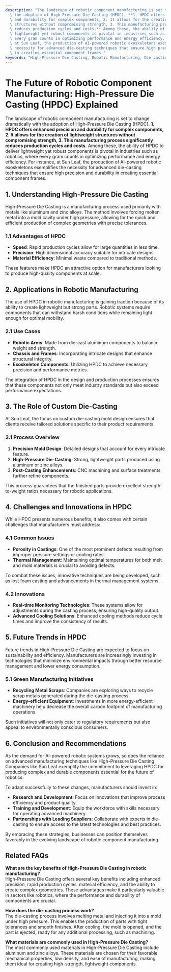 ```yaml
---
description: "The landscape of robotic component manufacturing is set to change dramatically with\
  \ the adoption of High-Pressure Die Casting (HPDC). **1. HPDC offers enhanced precision\
  \ and durability for complex components, 2. It allows for the creation of lightweight\
  \ structures without compromising strength, 3. This manufacturing process significantly\
  \ reduces production cycles and costs.** Among these, the ability of HPDC to deliver\
  \ lightweight yet robust components is pivotal in industries such as robotics, where\
  \ every gram counts in optimizing performance and energy efficiency. For instance,\
  \ at Sun Leaf, the production of AI-powered robotic exoskeletons exemplifies the\
  \ necessity for advanced die-casting techniques that ensure high precision and durability\
  \ in creating essential component frames."
keywords: "High-Pressure Die Casting, Robotic Manufacturing, Die casting process, Die-cast aluminum"
---
```

# The Future of Robotic Component Manufacturing: High-Pressure Die Casting (HPDC) Explained

The landscape of robotic component manufacturing is set to change dramatically with the adoption of High-Pressure Die Casting (HPDC). **1. HPDC offers enhanced precision and durability for complex components, 2. It allows for the creation of lightweight structures without compromising strength, 3. This manufacturing process significantly reduces production cycles and costs.** Among these, the ability of HPDC to deliver lightweight yet robust components is pivotal in industries such as robotics, where every gram counts in optimizing performance and energy efficiency. For instance, at Sun Leaf, the production of AI-powered robotic exoskeletons exemplifies the necessity for advanced die-casting techniques that ensure high precision and durability in creating essential component frames.

## **1. Understanding High-Pressure Die Casting**

High-Pressure Die Casting is a manufacturing process used primarily with metals like aluminum and zinc alloys. The method involves forcing molten metal into a mold cavity under high pressure, allowing for the quick and efficient production of complex geometries with precise tolerances.

### **1.1 Advantages of HPDC**
- **Speed**: Rapid production cycles allow for large quantities in less time.
- **Precision**: High dimensional accuracy suitable for intricate designs.
- **Material Efficiency**: Minimal waste compared to traditional methods.

These features make HPDC an attractive option for manufacturers looking to produce high-quality components at scale.

## **2. Applications in Robotic Manufacturing**

The use of HPDC in robotic manufacturing is gaining traction because of its ability to create lightweight but strong parts. Robotic systems require components that can withstand harsh conditions while remaining light enough for optimal mobility. 

### **2.1 Use Cases**
- **Robotic Arms**: Made from die-cast aluminum components to balance weight and strength.
- **Chassis and Frames**: Incorporating intricate designs that enhance structural integrity.
- **Exoskeleton Components**: Utilizing HPDC to achieve necessary precision and performance metrics.

The integration of HPDC in the design and production processes ensures that these components not only meet industry standards but also exceed performance expectations.

## **3. The Role of Custom Die-Casting**

At Sun Leaf, the focus on custom die-casting mold design ensures that clients receive tailored solutions specific to their product requirements. 

### **3.1 Process Overview**
1. **Precision Mold Design**: Detailed designs that account for every intricate feature.
2. **High-Pressure Die-Casting**: Strong, lightweight parts produced using aluminum or zinc alloys.
3. **Post-Casting Enhancements**: CNC machining and surface treatments further refine components.

This process guarantees that the finished parts provide excellent strength-to-weight ratios necessary for robotic applications. 

## **4. Challenges and Innovations in HPDC**

While HPDC presents numerous benefits, it also comes with certain challenges that manufacturers must address:

### **4.1 Common Issues**
- **Porosity in Castings**: One of the most prominent defects resulting from improper pressure settings or cooling rates.
- **Thermal Management**: Maintaining optimal temperatures for both melt and mold materials is crucial to avoiding defects.

To combat these issues, innovative techniques are being developed, such as lost foam casting and advancements in thermal management systems.

### **4.2 Innovations**
- **Real-time Monitoring Technologies**: These systems allow for adjustments during the casting process, ensuring high-quality output.
- **Advanced Cooling Solutions**: Enhanced cooling methods reduce cycle times and improve the consistency of results.

## **5. Future Trends in HPDC**

Future trends in High-Pressure Die Casting are expected to focus on sustainability and efficiency. Manufacturers are increasingly investing in technologies that minimize environmental impacts through better resource management and lower energy consumption.

### **5.1 Green Manufacturing Initiatives**
- **Recycling Metal Scraps**: Companies are exploring ways to recycle scrap metals generated during the die-casting process.
- **Energy-efficient Equipment**: Investments in more energy-efficient machinery help decrease the overall carbon footprint of manufacturing operations.

Such initiatives will not only cater to regulatory requirements but also appeal to environmentally conscious consumers.

## **6. Conclusion and Recommendations**

As the demand for AI-powered robotic systems grows, so does the reliance on advanced manufacturing techniques like High-Pressure Die Casting. Companies like Sun Leaf exemplify the commitment to leveraging HPDC for producing complex and durable components essential for the future of robotics. 

To adapt successfully to these changes, manufacturers should invest in:
- **Research and Development**: Focus on innovations that improve process efficiency and product quality.
- **Training and Development**: Equip the workforce with skills necessary for operating advanced machinery.
- **Partnerships with Leading Suppliers**: Collaborate with experts in die-casting to ensure access to the latest technologies and best practices.

By embracing these strategies, businesses can position themselves favorably in the evolving landscape of robotic component manufacturing.

## Related FAQs

**What are the key benefits of High-Pressure Die Casting in robotic manufacturing?**  
High-Pressure Die Casting offers several key benefits including enhanced precision, rapid production cycles, material efficiency, and the ability to create complex geometries. These advantages make it particularly valuable in sectors like robotics, where the performance and durability of components are crucial.

**How does the die-casting process work?**  
The die-casting process involves melting metal and injecting it into a mold under high pressure. This enables the production of parts with tight tolerances and smooth finishes. After cooling, the mold is opened, and the part is ejected, ready for any additional processing, such as machining.

**What materials are commonly used in High-Pressure Die Casting?**  
The most commonly used materials in High-Pressure Die Casting include aluminum and zinc alloys. These materials are chosen for their favorable mechanical properties, low density, and ease of manufacturing, making them ideal for creating high-strength, lightweight components.
